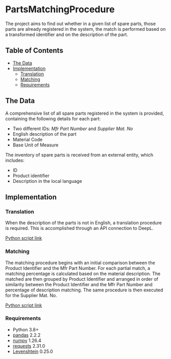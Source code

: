 # PartsMatchingProcedure 

The project aims to find out whether in a given list of spare parts, those parts are already registered in the system, the match is performed based on a transformed identifier and on the description of the part.

## Table of Contents
- [The Data](#The-Data)
- [Implementation](#Implementation)
    - [Translation](#Translation)
    - [Matching](#Matching)
    - [Requirements](#Requirements)

## The Data
A comprehensive list of all spare parts registered in the system is provided, containing the following details for each part:
- Two different IDs: _Mfr Part Number_ and _Supplier Mat. No_
- English description of the part
- Material Code
- Base Unit of Measure

The inventory of spare parts is received from an external entity, which includes:
- ID
- Product identifier
- Description in the local language

## Implementation
### Translation
When the description of the parts is not in English, a translation procedure is required. This is accomplished through an API connection to DeepL.

[Python script link](Inventory_Translation.py)

### Matching
The matching procedure begins with an initial comparison between the Product Identifier and the Mfr Part Number. For each partial match, a matching percentage is calculated based on the material description. The matched are then grouped by Product Identifier and arranged in order of similarity between the Product Identifier and the Mfr Part Number and percentage of description matching. 
The same procedure is then executed for the Supplier Mat. No. 

[Python script link](Matching.py)

### Requirements
- Python 3.8+
- [pandas](https://pandas.pydata.org/docs/) 2.2.2
- [numpy](https://github.com/numpy/numpy) 1.26.4
- [requests](https://pypi.org/project/requests/) 2.31.0
- [Levenshtein](https://pypi.org/project/python-Levenshtein/) 0.25.0
